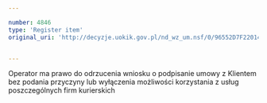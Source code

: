 ```yaml
---

number: 4846
type: 'Register item'
original_uri: 'http://decyzje.uokik.gov.pl/nd_wz_um.nsf/0/96552D7F220142F3C1257B880040C438?OpenDocument'


---
```


Operator ma prawo do odrzucenia wniosku o podpisanie umowy z Klientem bez podania przyczyny lub wyłączenia możliwości korzystania z usług poszczególnych firm kurierskich

